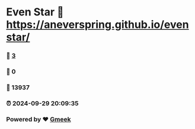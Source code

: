 # Even Star :link: https://aneverspring.github.io/evenstar/ 
### :page_facing_up: [3](https://aneverspring.github.io/evenstar//tag.html) 
### :speech_balloon: 0 
### :hibiscus: 13937 
### :alarm_clock: 2024-09-29 20:09:35 
### Powered by :heart: [Gmeek](https://github.com/Meekdai/Gmeek)
